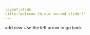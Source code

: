 ```yaml
---
layout:slide    
title:"welcome to our second slider!"
---
```

add new 
Use the left arrow to go back
